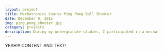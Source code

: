 ```yaml
---
layout: project 
title: Mechatronics Course Ping Pong Ball Shooter 
date: December 9, 2015
img: ping_pong_shooter.jpg
category: projects 
description: During my undergradute studies, I participated in a mechatronics course project that involved creating a ping pong ball shooter robot for a competition. The robot was placed in the arena, had to collect ping pong balls from a dispenser, identify an active goal (one out of three), and shoot the balls into the goal. All of this was done autonomously. The hardware was built from laser-cut wood and acryllic, off the shelf motors and sensors, and fabricated printed circuit boards. The robot was controlled by a PIC32 microchip and programmed with C. I was personally tasked with converting all of the prototype circuits to more robust PCB's. The robot included an IR sensor with filtering to locate the active gate.
---
```

YEAH!!! CONTENT AND TEXT!

